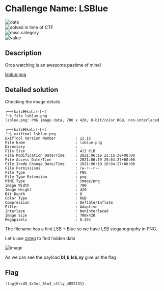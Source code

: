 # Challenge Name: LSBlue

![date](https://img.shields.io/badge/date-15.06.2021-brightgreen.svg)  
![solved in time of CTF](https://img.shields.io/badge/solved-in%20time%20of%20CTF-brightgreen.svg)   
![misc category](https://img.shields.io/badge/category-Misc-blueviolet.svg)   
![value](https://img.shields.io/badge/value-220-blue.svg)  


## Description


Orca watching is an awesome pastime of mine!


[lsblue.png](lsblue.png)

## Detailed solution

Checking the image details 
```
┌──(kali㉿kali)-[~]
└─$ file lsblue.png
lsblue.png: PNG image data, 700 x 420, 8-bit/color RGB, non-interlaced
```
```
┌──(kali㉿kali)-[~]
└─$ exiftool lsblue.png
ExifTool Version Number         : 12.16
File Name                       : lsblue.png
Directory                       : .
File Size                       : 412 KiB
File Modification Date/Time     : 2021:06:16 22:16:38+00:00
File Access Date/Time           : 2021:06:19 20:04:27+00:00
File Inode Change Date/Time     : 2021:06:19 20:04:27+00:00
File Permissions                : rw-r--r--
File Type                       : PNG
File Type Extension             : png
MIME Type                       : image/png
Image Width                     : 700
Image Height                    : 420
Bit Depth                       : 8
Color Type                      : RGB
Compression                     : Deflate/Inflate
Filter                          : Adaptive
Interlace                       : Noninterlaced
Image Size                      : 700x420
Megapixels                      : 0.294
``` 

The filename has a hint LSB + Blue so we have LSB steganography in PNG. 
  
Let's use [zsteg](https://github.com/zed-0xff/zsteg) to find hidden data 

![image](https://user-images.githubusercontent.com/72421091/122654423-25ac6080-d143-11eb-999f-dfe846dafb89.png)

As we can see the payload **b1,b,lsb,xy** give us the flag  

## Flag

```
flag{0rc45_4r3nt_6lu3_s1lly_4895131}
```
